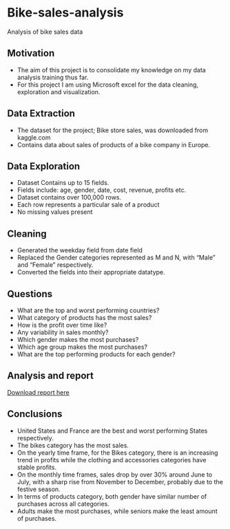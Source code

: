 # Bike-sales-analysis
Analysis of bike sales data

## Motivation
* The aim of this project is to consolidate my knowledge on my data analysis training thus far. 
* For this project I am using Microsoft excel for the data cleaning, exploration and visualization.

## Data Extraction
* The dataset for the project;  Bike store sales, was downloaded from kaggle.com
* Contains data about sales of products of a bike company in Europe.

## Data Exploration
* Dataset Contains up to 15 fields.
* Fields include: age, gender, date, cost, revenue, profits etc.
* Dataset contains over 100,000 rows.
* Each row represents a particular sale of a product 
* No missing values present

## Cleaning
* Generated the weekday field from date field
* Replaced the Gender categories represented as M and N,  with “Male” and “Female” respectively.
* Converted the fields into their appropriate datatype.

## Questions
* What are the top and worst performing countries?
* What category of products has the most sales?
* How is the profit over time like?
* Any variability in sales monthly?
* Which gender makes the most purchases?
* Which age group makes the most purchases?
* What are the top performing products for each gender?

## Analysis and report

[Download report here](www.nairaland.com)

## Conclusions

* United States and France are the best and worst performing States respectively.
* The bikes category has the most sales.
* On the yearly time frame, for the Bikes category, there is an increasing trend in profits while the clothing and accessories categories have stable profits.
* On the monthly time frames,  sales drop by over 30% around June to July, with a sharp rise from November to December, probably due to the festive season.
* In terms of products category, both gender have similar number of purchases across all categories.
* Adults make the most purchases, while seniors make the least amount of purchases.
